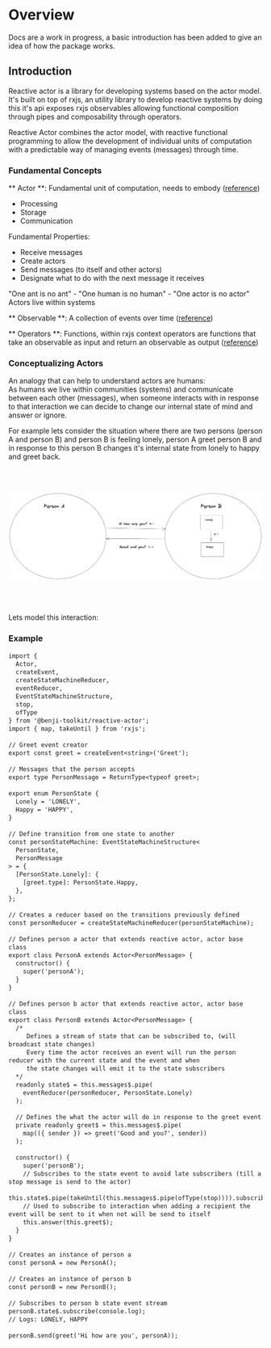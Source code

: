 # Overview

Docs are a work in progress, a basic introduction has been added to give an idea of how the package works.

## Introduction

Reactive actor is a library for developing systems based on the actor model. It's built on top of rxjs, an utility library to develop reactive systems by doing this it's api exposes rxjs observables allowing functional composition through pipes and composability through operators.

Reactive Actor combines the actor model, with reactive functional programming to allow the development of individual units of computation with a predictable way of managing events (messages) through time.

### Fundamental Concepts

** Actor **: Fundamental unit of computation, needs to embody ([reference](https://www.youtube.com/watch?v=7erJ1DV_Tlo&ab_channel=jasonofthel33t))

- Processing
- Storage
- Communication

Fundamental Properties:

- Receive messages
- Create actors
- Send messages (to itself and other actors)
- Designate what to do with the next message it receives

"One ant is no ant" - "One human is no human" - "One actor is no actor"
Actors live within systems

** Observable **: A collection of events over time ([reference](https://rxjs.dev/guide/observable))

** Operators **: Functions, within rxjs context operators are functions that take an observable as input and return an observable as output ([reference](https://rxjs.dev/guide/operators))

### Conceptualizing Actors

An analogy that can help to understand actors are humans: <br />
As humans we live within communities (systems) and communicate between each other (messages), when someone interacts with in response to that interaction we can decide to change our internal state of mind and answer or ignore.

For example lets consider the situation where there are two persons (person A and person B) and person B is feeling lonely, person A greet person B and in response to this person B changes it's internal state from lonely to happy and greet back.

<br /><br />

![alt example person talking to another](https://raw.githubusercontent.com/BePasquet/benji-toolkit/feature_reactive_actor_docs/apps/reactive-actor-docs/static/img/example-person-taking-to-another.png)

<br /><br />

Lets model this interaction:

### Example

```
import {
  Actor,
  createEvent,
  createStateMachineReducer,
  eventReducer,
  EventStateMachineStructure,
  stop,
  ofType
} from '@benji-toolkit/reactive-actor';
import { map, takeUntil } from 'rxjs';

// Greet event creator
export const greet = createEvent<string>('Greet');

// Messages that the person accepts
export type PersonMessage = ReturnType<typeof greet>;

export enum PersonState {
  Lonely = 'LONELY',
  Happy = 'HAPPY',
}

// Define transition from one state to another
const personStateMachine: EventStateMachineStructure<
  PersonState,
  PersonMessage
> = {
  [PersonState.Lonely]: {
    [greet.type]: PersonState.Happy,
  },
};

// Creates a reducer based on the transitions previously defined
const personReducer = createStateMachineReducer(personStateMachine);

// Defines person a actor that extends reactive actor, actor base class
export class PersonA extends Actor<PersonMessage> {
  constructor() {
    super('personA');
  }
}

// Defines person b actor that extends reactive actor, actor base class
export class PersonB extends Actor<PersonMessage> {
  /*
     Defines a stream of state that can be subscribed to, (will broadcast state changes)
     Every time the actor receives an event will run the person reducer with the current state and the event and when
     the state changes will emit it to the state subscribers
  */
  readonly state$ = this.messages$.pipe(
    eventReducer(personReducer, PersonState.Lonely)
  );

  // Defines the what the actor will do in response to the greet event
  private readonly greet$ = this.messages$.pipe(
    map(({ sender }) => greet('Good and you?', sender))
  );

  constructor() {
    super('personB');
    // Subscribes to the state event to avoid late subscribers (till a stop message is send to the actor)
    this.state$.pipe(takeUntil(this.messages$.pipe(ofType(stop)))).subscribe();
    // Used to subscribe to interaction when adding a recipient the event will be sent to it when not will be send to itself
    this.answer(this.greet$);
  }
}

// Creates an instance of person a
const personA = new PersonA();

// Creates an instance of person b
const personB = new PersonB();

// Subscribes to person b state event stream
personB.state$.subscribe(console.log);
// Logs: LONELY, HAPPY

personB.send(greet('Hi how are you', personA));


```
